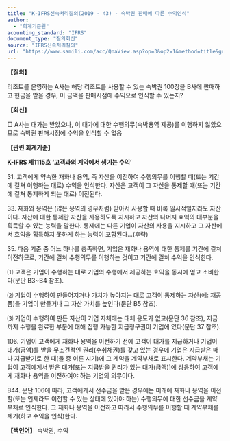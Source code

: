 ```yaml
---
title: "K-IFRS신속처리질의(2019 - 43) - 숙박권 판매에 따른 수익인식"
author:
  - "회계기준원"
acounting_standard: "IFRS"
document_type: "질의회신"
source: "IFRS신속처리질의"
url: "https://www.samili.com/acc/QnaView.asp?op=3&op2=1&method=title&group=2124-15;1&orgcode=3&searchword=&page=39&code=K%2DIFRS%EC%8B%A0%EC%86%8D%EC%B2%98%EB%A6%AC%EC%A7%88%EC%9D%98%2D43%3A201903"
---
```

**【질의】**

  

리조트를 운영하는 A사는 해당 리조트를 사용할 수 있는 숙박권 100장을 B사에 판매하고 현금을 받을 경우, 이 금액을 판매시점에 수익으로 인식할 수 있는지?

  
  

**【회신】**

  

□ A사는 대가는 받았으나, 이 대가에 대한 수행의무(숙박용역 제공)를 이행하지 않았으므로 숙박권 판매시점에 수익을 인식할 수 없음

  
  

**【관련 회계기준】**

  

**K-IFRS 제1115호 ‘고객과의 계약에서 생기는 수익’**

  

31\. 고객에게 약속한 재화나 용역, 즉 자산을 이전하여 수행의무를 이행할 때(또는 기간에 걸쳐 이행하는 대로) 수익을 인식한다. 자산은 고객이 그 자산을 통제할 때(또는 기간에 걸쳐 통제하게 되는 대로) 이전된다.

  

33\. 재화와 용역은 (많은 용역의 경우처럼) 받아서 사용할 때 비록 일시적일지라도 자산이다. 자산에 대한 통제란 자산을 사용하도록 지시하고 자산의 나머지 효익의 대부분을 획득할 수 있는 능력을 말한다. 통제에는 다른 기업이 자산의 사용을 지시하고 그 자산에서 효익을 획득하지 못하게 하는 능력이 포함된다...(후략)

  

35\. 다음 기준 중 어느 하나를 충족하면, 기업은 재화나 용역에 대한 통제를 기간에 걸쳐 이전하므로, 기간에 걸쳐 수행의무를 이행하는 것이고 기간에 걸쳐 수익을 인식한다.

⑴ 고객은 기업이 수행하는 대로 기업의 수행에서 제공하는 효익을 동시에 얻고 소비한다(문단 B3~B4 참조).

⑵ 기업이 수행하여 만들어지거나 가치가 높아지는 대로 고객이 통제하는 자산(예: 재공품)을 기업이 만들거나 그 자산 가치를 높인다(문단 B5 참조).

⑶ 기업이 수행하여 만든 자산이 기업 자체에는 대체 용도가 없고(문단 36 참조), 지금까지 수행을 완료한 부분에 대해 집행 가능한 지급청구권이 기업에 있다(문단 37 참조).

  

106\. 기업이 고객에게 재화나 용역을 이전하기 전에 고객이 대가를 지급하거나 기업이 대가(금액)를 받을 무조건적인 권리(수취채권)를 갖고 있는 경우에 기업은 지급받은 때나 지급받기로 한 때(둘 중 이른 시기)에 그 계약을 계약부채로 표시한다. 계약부채는 기업이 고객에게서 받은 대가\[또는 지급받을 권리가 있는 대가(금액)\]에 상응하여 고객에게 재화나 용역을 이전하여야 하는 기업의 의무이다.

  

B44. 문단 106에 따라, 고객에게서 선수금을 받은 경우에는 미래에 재화나 용역을 이전할(또는 언제라도 이전할 수 있는 상태에 있어야 하는) 수행의무에 대한 선수금을 계약부채로 인식한다. 그 재화나 용역을 이전하고 따라서 수행의무를 이행할 때 계약부채를 제거(하고 수익을 인식)한다.

  
  

**【색인어】** 숙박권, 수익
